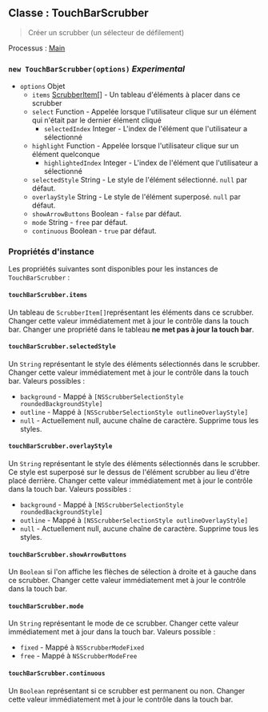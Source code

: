 ## Classe : TouchBarScrubber

> Créer un scrubber (un sélecteur de défilement)

Processus : [Main](../tutorial/quick-start.md#main-process)

### `new TouchBarScrubber(options)` *Experimental*

* `options` Objet 
  * `items` [ScrubberItem[]](structures/scrubber-item.md) - Un tableau d'éléments à placer dans ce scrubber
  * `select` Function - Appelée lorsque l'utilisateur clique sur un élément qui n'était par le dernier élément cliqué 
    * `selectedIndex` Integer - L'index de l'élément que l'utilisateur a sélectionné
  * `highlight` Function - Appelée lorsque l'utilisateur clique sur un élément quelconque 
    * `highlightedIndex` Integer - L'index de l'élément que l'utilisateur a sélectionné
  * `selectedStyle` String - Le style de l'élément sélectionné. `null` par défaut.
  * `overlayStyle` String - Le style de l'élément superposé. `null` par défaut.
  * `showArrowButtons` Boolean - `false` par défaut.
  * `mode` String - `free` par défaut.
  * `continuous` Boolean - `true` par défaut.

### Propriétés d'instance

Les propriétés suivantes sont disponibles pour les instances de `TouchBarScrubber` :

#### `touchBarScrubber.items`

Un tableau de `ScrubberItem[]`représentant les éléments dans ce scrubber. Changer cette valeur immédiatement met à jour le contrôle dans la touch bar. Changer une propriété dans le tableau **ne met pas à jour la touch bar**.

#### `touchBarScrubber.selectedStyle`

Un `String` représentant le style des éléments sélectionnés dans le scrubber. Changer cette valeur immédiatement met à jour le contrôle dans la touch bar. Valeurs possibles :

* `background` - Mappé à `[NSScrubberSelectionStyle roundedBackgroundStyle]`
* `outline` - Mappé à `[NSScrubberSelectionStyle outlineOverlayStyle]`
* `null` - Actuellement null, aucune chaîne de caractère. Supprime tous les styles.

#### `touchBarScrubber.overlayStyle`

Un `String` représentant le style des éléments sélectionnés dans le scrubber. Ce style est superposé sur le dessus de l'élément scrubber au lieu d'être placé derrière. Changer cette valeur immédiatement met à jour le contrôle dans la touch bar. Valeurs possibles :

* `background` - Mappé à `[NSScrubberSelectionStyle roundedBackgroundStyle]`
* `outline` - Mappé à `[NSScrubberSelectionStyle outlineOverlayStyle]`
* `null` - Actuellement null, aucune chaîne de caractère. Supprime tous les styles.

#### `touchBarScrubber.showArrowButtons`

Un `Boolean` si l'on affiche les flèches de sélection à droite et à gauche dans ce scrubber. Changer cette valeur immédiatement met à jour le contrôle dans la touch bar.

#### `touchBarScrubber.mode`

Un `String` représentant le mode de ce scrubber. Changer cette valeur immédiatement met à jour dans la touch bar. Valeurs possible :

* `fixed` - Mappé à `NSScrubberModeFixed`
* `free` - Mappé à `NSScrubberModeFree`

#### `touchBarScrubber.continuous`

Un `Boolean` représentant si ce scrubber est permanent ou non. Changer cette valeur immédiatement met à jour le contrôle dans la touch bar.